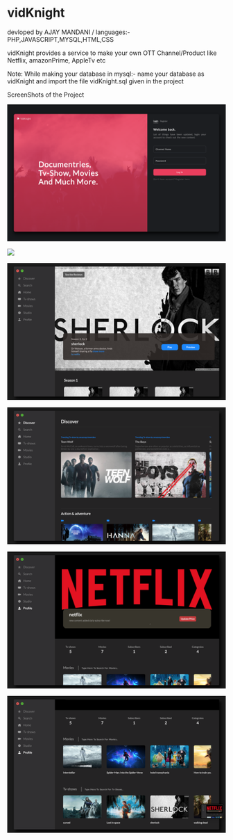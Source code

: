 # vidKnight
devloped by AJAY MANDANI / languages:- PHP,JAVASCRIPT,MYSQL,HTML,CSS

vidKnight provides a service to make your own OTT Channel/Product like Netflix, amazonPrime, AppleTv etc

Note:
While making your database in mysql:- name your database as vidKnight and import the file vidKnight.sql given in the project 

ScreenShots of the Project

![](project-images/1.png)

![](project-images/5.png)

![](project-images/6.png)

![](project-images/2.png)

![](project-images/3.png)

![](project-images/4.png)

